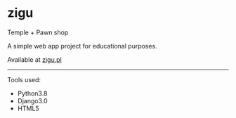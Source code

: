 # zigu
Temple + Pawn shop

A simple web app project for educational purposes.

Available at [zigu.pl](http://www.zigu.pl) 

---

Tools used:
* Python3.8
* Django3.0
* HTML5

